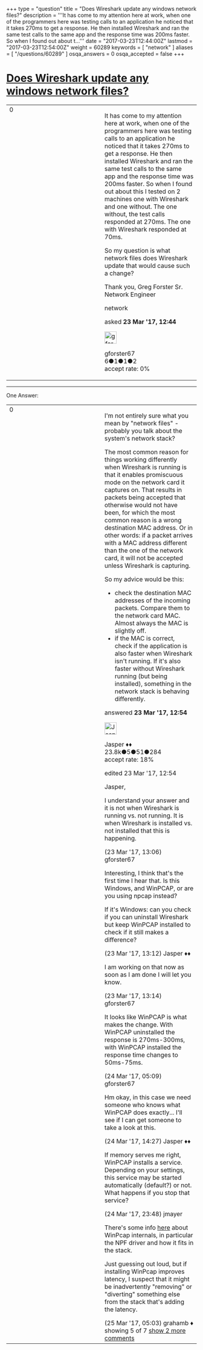+++
type = "question"
title = "Does Wireshark update any windows network files?"
description = '''It has come to my attention here at work, when one of the programmers here was testing calls to an application he noticed that it takes 270ms to get a response. He then installed Wireshark and ran the same test calls to the same app and the response time was 200ms faster. So when I found out about t...'''
date = "2017-03-23T12:44:00Z"
lastmod = "2017-03-23T12:54:00Z"
weight = 60289
keywords = [ "network" ]
aliases = [ "/questions/60289" ]
osqa_answers = 0
osqa_accepted = false
+++

<div class="headNormal">

# [Does Wireshark update any windows network files?](/questions/60289/does-wireshark-update-any-windows-network-files)

</div>

<div id="main-body">

<div id="askform">

<table id="question-table" style="width:100%;"><colgroup><col style="width: 50%" /><col style="width: 50%" /></colgroup><tbody><tr class="odd"><td style="width: 30px; vertical-align: top"><div class="vote-buttons"><div id="post-60289-score" class="post-score" title="current number of votes">0</div><div id="favorite-count" class="favorite-count"></div></div></td><td><div id="item-right"><div class="question-body"><p>It has come to my attention here at work, when one of the programmers here was testing calls to an application he noticed that it takes 270ms to get a response. He then installed Wireshark and ran the same test calls to the same app and the response time was 200ms faster. So when I found out about this I tested on 2 machines one with Wireshark and one without. The one without, the test calls responded at 270ms. The one with Wireshark responded at 70ms.</p><p>So my question is what network files does Wireshark update that would cause such a change?</p><p>Thank you, Greg Forster Sr. Network Engineer<br />
</p></div><div id="question-tags" class="tags-container tags">network</div><div id="question-controls" class="post-controls"></div><div class="post-update-info-container"><div class="post-update-info post-update-info-user"><p>asked <strong>23 Mar '17, 12:44</strong></p><img src="https://secure.gravatar.com/avatar/e6ade7d7ab0de0be8923baad39ade6f9?s=32&amp;d=identicon&amp;r=g" class="gravatar" width="32" height="32" alt="gforster67&#39;s gravatar image" /><p>gforster67<br />
<span class="score" title="6 reputation points">6</span><span title="1 badges"><span class="badge1">●</span><span class="badgecount">1</span></span><span title="1 badges"><span class="silver">●</span><span class="badgecount">1</span></span><span title="2 badges"><span class="bronze">●</span><span class="badgecount">2</span></span><br />
<span class="accept_rate" title="Rate of the user&#39;s accepted answers">accept rate:</span> <span title="gforster67 has no accepted answers">0%</span> </br></p></div></div><div id="comments-container-60289" class="comments-container"></div><div id="comment-tools-60289" class="comment-tools"></div><div class="clear"></div><div id="comment-60289-form-container" class="comment-form-container"></div><div class="clear"></div></div></td></tr></tbody></table>

------------------------------------------------------------------------

<div class="tabBar">

<span id="sort-top"></span>

<div class="headQuestions">

One Answer:

</div>

</div>

<span id="60290"></span>

<div id="answer-container-60290" class="answer">

<table style="width:100%;"><colgroup><col style="width: 50%" /><col style="width: 50%" /></colgroup><tbody><tr class="odd"><td style="width: 30px; vertical-align: top"><div class="vote-buttons"><div id="post-60290-score" class="post-score" title="current number of votes">0</div></div></td><td><div class="item-right"><div class="answer-body"><p>I'm not entirely sure what you mean by "network files" - probably you talk about the system's network stack?</p><p>The most common reason for things working differently when Wireshark is running is that it enables promiscuous mode on the network card it captures on. That results in packets being accepted that otherwise would not have been, for which the most common reason is a wrong destination MAC address. Or in other words: if a packet arrives with a MAC address different than the one of the network card, it will not be accepted unless Wireshark is capturing.</p><p>So my advice would be this:</p><ul><li>check the destination MAC addresses of the incoming packets. Compare them to the network card MAC. Almost always the MAC is slightly off.</li><li>if the MAC is correct, check if the application is also faster when Wireshark isn't running. If it's also faster without Wireshark running (but being installed), something in the network stack is behaving differently.</li></ul></div><div class="answer-controls post-controls"></div><div class="post-update-info-container"><div class="post-update-info post-update-info-user"><p>answered <strong>23 Mar '17, 12:54</strong></p><img src="https://secure.gravatar.com/avatar/c578ba2967741f25aebd6afef702f432?s=32&amp;d=identicon&amp;r=g" class="gravatar" width="32" height="32" alt="Jasper&#39;s gravatar image" /><p>Jasper ♦♦<br />
<span class="score" title="23806 reputation points"><span>23.8k</span></span><span title="5 badges"><span class="badge1">●</span><span class="badgecount">5</span></span><span title="51 badges"><span class="silver">●</span><span class="badgecount">51</span></span><span title="284 badges"><span class="bronze">●</span><span class="badgecount">284</span></span><br />
<span class="accept_rate" title="Rate of the user&#39;s accepted answers">accept rate:</span> <span title="Jasper has 263 accepted answers">18%</span></p></div><div class="post-update-info post-update-info-edited"><p>edited 23 Mar '17, 12:54</p></div></div><div id="comments-container-60290" class="comments-container"><span id="60291"></span><div id="comment-60291" class="comment"><div id="post-60291-score" class="comment-score"></div><div class="comment-text"><p>Jasper,</p><p>I understand your answer and it is not when Wireshark is running vs. not running. It is when Wireshark is installed vs. not installed that this is happening.</p></div><div id="comment-60291-info" class="comment-info"><span class="comment-age">(23 Mar '17, 13:06)</span> gforster67</div></div><span id="60292"></span><div id="comment-60292" class="comment"><div id="post-60292-score" class="comment-score"></div><div class="comment-text"><p>Interesting, I think that's the first time I hear that. Is this Windows, and WinPCAP, or are you using npcap instead?</p><p>If it's Windows: can you check if you can uninstall Wireshark but keep WinPCAP installed to check if it still makes a difference?</p></div><div id="comment-60292-info" class="comment-info"><span class="comment-age">(23 Mar '17, 13:12)</span> Jasper ♦♦</div></div><span id="60293"></span><div id="comment-60293" class="comment"><div id="post-60293-score" class="comment-score"></div><div class="comment-text"><p>I am working on that now as soon as I am done I will let you know.</p></div><div id="comment-60293-info" class="comment-info"><span class="comment-age">(23 Mar '17, 13:14)</span> gforster67</div></div><span id="60310"></span><div id="comment-60310" class="comment"><div id="post-60310-score" class="comment-score"></div><div class="comment-text"><p>It looks like WinPCAP is what makes the change. With WinPCAP uninstalled the response is 270ms-300ms, with WinPCAP installed the response time changes to 50ms-75ms.</p></div><div id="comment-60310-info" class="comment-info"><span class="comment-age">(24 Mar '17, 05:09)</span> gforster67</div></div><span id="60318"></span><div id="comment-60318" class="comment"><div id="post-60318-score" class="comment-score"></div><div class="comment-text"><p>Hm okay, in this case we need someone who knows what WinPCAP does exactly... I'll see if I can get someone to take a look at this.</p></div><div id="comment-60318-info" class="comment-info"><span class="comment-age">(24 Mar '17, 14:27)</span> Jasper ♦♦</div></div><span id="60320"></span><div id="comment-60320" class="comment not_top_scorer"><div id="post-60320-score" class="comment-score"></div><div class="comment-text"><p>If memory serves me right, WinPCAP installs a service. Depending on your settings, this service may be started automatically (default?) or not. What happens if you stop that service?</p></div><div id="comment-60320-info" class="comment-info"><span class="comment-age">(24 Mar '17, 23:48)</span> jmayer</div></div><span id="60321"></span><div id="comment-60321" class="comment not_top_scorer"><div id="post-60321-score" class="comment-score"></div><div class="comment-text"><p>There's some info <a href="https://www.winpcap.org/docs/docs_412/html/group__NPF.html">here</a> about WinPcap internals, in particular the NPF driver and how it fits in the stack.</p><p>Just guessing out loud, but if installing WinPcap improves latency, I suspect that it might be inadvertently "removing" or "diverting" something else from the stack that's adding the latency.</p></div><div id="comment-60321-info" class="comment-info"><span class="comment-age">(25 Mar '17, 05:03)</span> grahamb ♦</div></div></div><div id="comment-tools-60290" class="comment-tools"><span class="comments-showing"> showing 5 of 7 </span> <a href="#" class="show-all-comments-link">show 2 more comments</a></div><div class="clear"></div><div id="comment-60290-form-container" class="comment-form-container"></div><div class="clear"></div></div></td></tr></tbody></table>

</div>

<div class="paginator-container-left">

</div>

</div>

</div>

